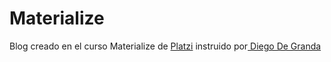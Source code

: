 # Materialize
Blog creado en el curso Materialize de [Platzi](https://platzi.com/cursos/materialize/ "Platzi") instruido por[ Diego De Granda](https://github.com/degranda " Diego De Granda")
